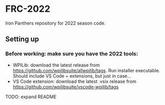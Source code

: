 # FRC-2022

Iron Panthers repository for 2022 season code.

## Setting up

### Before working: make sure you have the 2022 tools:
 * WPILib: download the latest release from https://github.com/wpilibsuite/allwpilib/tags. Run installer executable. Should include VS Code + extensions, but just in case...
 * VS Code extension: download the latest .vsix release from https://github.com/wpilibsuite/vscode-wpilib/tags

TODO: expand README
